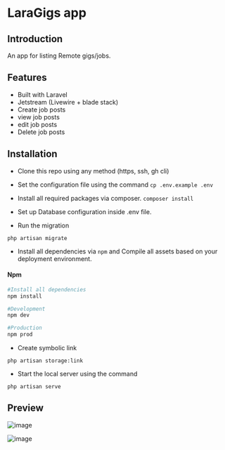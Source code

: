 # LaraGigs app

## Introduction

An app for listing Remote gigs/jobs. 

## Features

- Built with Laravel 
- Jetstream (Livewire + blade stack)
- Create job posts
- view job posts
- edit job posts
- Delete job posts

## Installation

- Clone this repo using any method (https, ssh, gh cli)

- Set the configuration file using the command 
``` cp .env.example .env ```

- Install all required packages via composer. ``` composer install ```

- Set up Database configuration inside .env file.

- Run the migration 

```
php artisan migrate 
```

- Install all dependencies via `npm` and Compile all assets based on your deployment environment. 

#### Npm
```bash
#Install all dependencies
npm install

#Development
npm dev

#Production
npm prod
```

- Create symbolic link 
```
php artisan storage:link
```

- Start the local server using the command
```
php artisan serve
```
## Preview

![image](images/Screenshot%20(145).png)

![image](images/Screenshot%20(146).png)